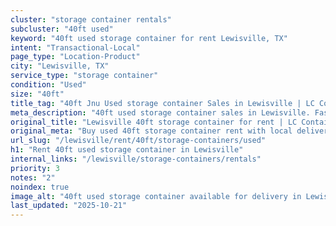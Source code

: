 ```yaml
---
cluster: "storage container rentals"
subcluster: "40ft used"
keyword: "40ft used storage container for rent Lewisville, TX"
intent: "Transactional-Local"
page_type: "Location-Product"
city: "Lewisville, TX"
service_type: "storage container"
condition: "Used"
size: "40ft"
title_tag: "40ft Jnu Used storage container Sales in Lewisville | LC Container"
meta_description: "40ft used storage container sales in Lewisville. Fast delivery, competitive pricing. Serving storage containers area. Quote ID: C8S. Call (214) 524-4168 for your free quote today."
original_title: "Lewisville 40ft storage container for rent | LC Container"
original_meta: "Buy used 40ft storage container rent with local delivery in Lewisville, TX. LC Container — local Since 2003. Request a fast quote today."
url_slug: "/lewisville/rent/40ft/storage-containers/used"
h1: "Rent 40ft used storage container in Lewisville"
internal_links: "/lewisville/storage-containers/rentals"
priority: 3
notes: "2"
noindex: true
image_alt: "40ft used storage container available for delivery in Lewisville"
last_updated: "2025-10-21"
---
```


<!-- TODO: Add unique city/inventory copy, images, and internal links here. -->
